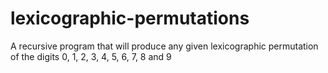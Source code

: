 # lexicographic-permutations
A recursive program that will produce any given lexicographic permutation of the digits 0, 1, 2, 3, 4, 5, 6, 7, 8 and 9
